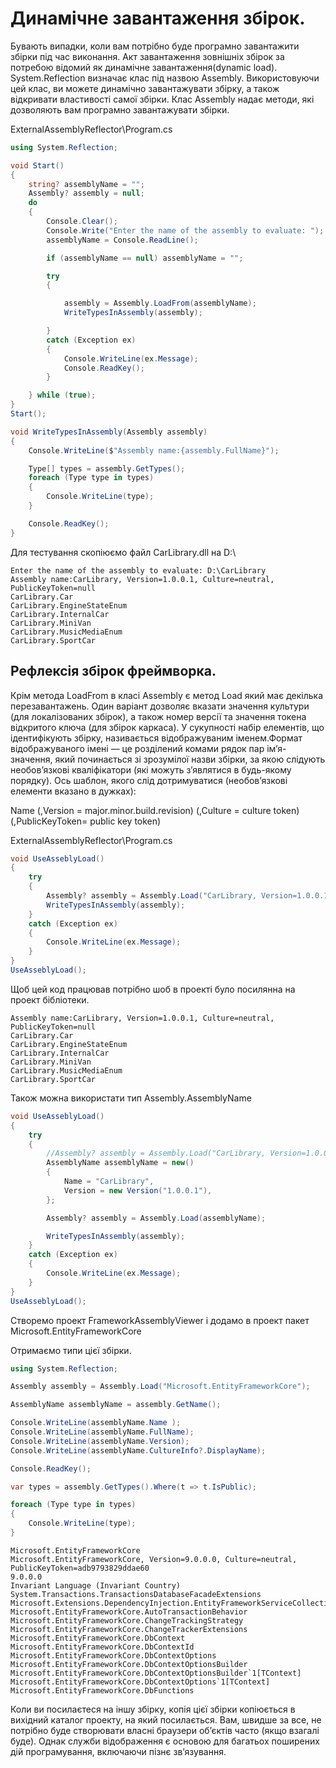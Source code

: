 # Динамічне завантаження збірок.

Бувають випадки, коли вам потрібно буде програмно завантажити збірки під час виконання. Акт завантаження зовнішніх збірок за потребою відомий як динамічне завантаження(dynamic load).
System.Reflection визначає клас під назвою Assembly. Використовуючи цей клас, ви можете динамічно завантажувати збірку, а також відкривати властивості самої збірки. Клас Assembly надає методи, які дозволяють вам програмно завантажувати збірки.

ExternalAssemblyReflector\Program.cs
```cs
using System.Reflection;

void Start()
{
    string? assemblyName = "";
    Assembly? assembly = null;
    do
    {
        Console.Clear();
        Console.Write("Enter the name of the assembly to evaluate: ");
        assemblyName = Console.ReadLine();

        if (assemblyName == null) assemblyName = "";

        try
        {

            assembly = Assembly.LoadFrom(assemblyName);
            WriteTypesInAssembly(assembly);

        }
        catch (Exception ex)
        {
            Console.WriteLine(ex.Message);
            Console.ReadKey();
        }

    } while (true);
}
Start();

void WriteTypesInAssembly(Assembly assembly)
{
    Console.WriteLine($"Assembly name:{assembly.FullName}");

    Type[] types = assembly.GetTypes();
    foreach (Type type in types)
    {
        Console.WriteLine(type);
    }

    Console.ReadKey();
}

```
Для тестування скопіюємо файл CarLibrary.dll на D:\
```
Enter the name of the assembly to evaluate: D:\CarLibrary
Assembly name:CarLibrary, Version=1.0.0.1, Culture=neutral, PublicKeyToken=null
CarLibrary.Car
CarLibrary.EngineStateEnum
CarLibrary.InternalCar
CarLibrary.MiniVan
CarLibrary.MusicMediaEnum
CarLibrary.SportCar

```

## Рефлексія збірок фреймворка.

Крім метода LoadFrom в класі Аssembly є метод Load який має декілька перезавантажень. Один варіант дозволяє вказати значення культури (для локалізованих збірок), а також номер версії та значення токена відкритого ключа (для збірок каркаса). У сукупності набір елементів, що ідентифікують збірку, називається відображуваним іменем.Формат відображуваного імені — це розділений комами рядок пар ім’я-значення, який починається зі зрозумілої назви збірки, за якою слідують необов’язкові кваліфікатори (які можуть з’являтися в будь-якому порядку). Ось шаблон, якого слід дотримуватися (необов’язкові елементи вказано в дужках):

Name (,Version = major.minor.build.revision) (,Culture = culture token) (,PublicKeyToken= public key token)

ExternalAssemblyReflector\Program.cs
```cs
void UseAsseblyLoad()
{
    try
    {
        Assembly? assembly = Assembly.Load("CarLibrary, Version=1.0.0.1");
        WriteTypesInAssembly(assembly);
    }
    catch (Exception ex)
    {
        Console.WriteLine(ex.Message);
    }
}
UseAsseblyLoad();
```
Щоб цей код працював потрібно шоб в проекті було посилянна на проект бібліотеки.

```
Assembly name:CarLibrary, Version=1.0.0.1, Culture=neutral, PublicKeyToken=null
CarLibrary.Car
CarLibrary.EngineStateEnum
CarLibrary.InternalCar
CarLibrary.MiniVan
CarLibrary.MusicMediaEnum
CarLibrary.SportCar
```
Також можна використати тип Assembly.AssemblyName

```cs
void UseAsseblyLoad()
{
    try
    {
        //Assembly? assembly = Assembly.Load("CarLibrary, Version=1.0.0.1");
        AssemblyName assemblyName = new()
        {
            Name = "CarLibrary",
            Version = new Version("1.0.0.1"),
        };

        Assembly? assembly = Assembly.Load(assemblyName);

        WriteTypesInAssembly(assembly);
    }
    catch (Exception ex)
    {
        Console.WriteLine(ex.Message);
    }
}
UseAsseblyLoad();
```
Створемо проект FrameworkAssemblyViewer і додамо в проект пакет Microsoft.EntityFrameworkCore

Отримаємо типи цієї збірки.
```cs
using System.Reflection;

Assembly assembly = Assembly.Load("Microsoft.EntityFrameworkCore");

AssemblyName assemblyName = assembly.GetName(); 

Console.WriteLine(assemblyName.Name );
Console.WriteLine(assemblyName.FullName);
Console.WriteLine(assemblyName.Version);
Console.WriteLine(assemblyName.CultureInfo?.DisplayName);

Console.ReadKey();

var types = assembly.GetTypes().Where(t => t.IsPublic);

foreach (Type type in types)
{
    Console.WriteLine(type);
}

```
```
Microsoft.EntityFrameworkCore
Microsoft.EntityFrameworkCore, Version=9.0.0.0, Culture=neutral, PublicKeyToken=adb9793829ddae60
9.0.0.0
Invariant Language (Invariant Country)
System.Transactions.TransactionsDatabaseFacadeExtensions
Microsoft.Extensions.DependencyInjection.EntityFrameworkServiceCollectionExtensions
Microsoft.EntityFrameworkCore.AutoTransactionBehavior
Microsoft.EntityFrameworkCore.ChangeTrackingStrategy
Microsoft.EntityFrameworkCore.ChangeTrackerExtensions
Microsoft.EntityFrameworkCore.DbContext
Microsoft.EntityFrameworkCore.DbContextId
Microsoft.EntityFrameworkCore.DbContextOptions
Microsoft.EntityFrameworkCore.DbContextOptionsBuilder
Microsoft.EntityFrameworkCore.DbContextOptionsBuilder`1[TContext]
Microsoft.EntityFrameworkCore.DbContextOptions`1[TContext]
Microsoft.EntityFrameworkCore.DbFunctions

```
Коли ви посилаєтеся на іншу збірку, копія цієї збірки копіюється в вихідний каталог проекту, на який посилається.
Вам, швидше за все, не потрібно буде створювати власні браузери об’єктів часто (якщо взагалі буде). Однак служби відображення є основою для багатьох поширених дій програмування, включаючи пізнє зв’язування.
